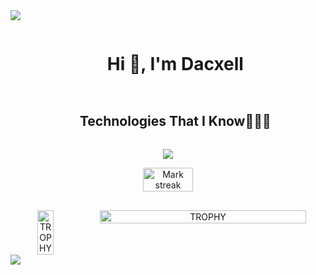 <!--horizontal divider(gradiant)-->
<img src="https://user-images.githubusercontent.com/73097560/115834477-dbab4500-a447-11eb-908a-139a6edaec5c.gif">

<div id="user-content-toc">
  <ul align="center">
    <summary><h1 style="display: inline-block">Hi 👋, I'm Dacxell</h1></summary>
  </ul>
</div>

<div id="user-content-toc">
  <ul align="center">
    <summary><h2 style="display: inline-block">Technologies That I Know👨🏻‍💻</h2></summary>
  </ul>
</div>

<p align="center">
  <a href="https://skillicons.dev">
    <img src="https://skillicons.dev/icons?i=vscode,unity,blender,cs,git,css,java,js,py,html,nodejs,github,mysql,react,ts,ae,gmail,htmx,linkedin,discord,npm,obsidian,ps,windows&perline=12" />
  </a>
</p>

<div align=center style="margin-bottom: 30px; display: flex; justify-content: center">
  <img align="center" title="🔥 Get streak stats for your profile at git.io/streak-stats" alt="Mark streak" src="https://github-readme-streak-stats.herokuapp.com/?user=Dach7&theme=dark&hide_border=false" style="width: 40%" /> 
</div>

<div align=center style="display: flex; justify-content: center">
    <img align="center" width=24% src="https://github-trophies.vercel.app/?username=Dach7&theme=radical&row=2&column=2&margin-h=15&margin-w=5&no-bg=true&rank=SECRET" alt="TROPHY" />
    <img align="center" width=84% src="https://github-profile-trophy.vercel.app/?username=Dach7&theme=radical&row=1&column=7&margin-h=15&margin-w=5&no-bg=true" alt="TROPHY" />    
</div>

<img src="https://user-images.githubusercontent.com/73097560/115834477-dbab4500-a447-11eb-908a-139a6edaec5c.gif">
<!--
**Dach7/Dach7** is a ✨ _special_ ✨ repository because its `README.md` (this file) appears on your GitHub profile.

Here are some ideas to get you started:

- 🔭 I’m currently working on ...
- 🌱 I’m currently learning ...
- 👯 I’m looking to collaborate on ...
- 🤔 I’m looking for help with ...
- 💬 Ask me about ...
- 📫 How to reach me: ...
- 😄 Pronouns: ...
- ⚡ Fun fact: ...
-->
